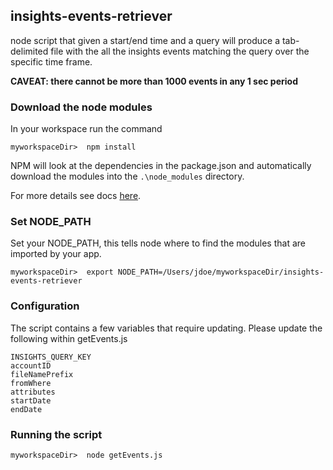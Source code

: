 ## insights-events-retriever
node script that given a start/end time and a query will produce a tab-delimited file with the all the insights events matching the query over the specific time frame.

**CAVEAT:  there cannot be more than 1000 events in any 1 sec period**

### Download the node  modules

In your workspace run the command
    
    myworkspaceDir>  npm install
    
NPM will look at the dependencies in the package.json and automatically download the modules into the `.\node_modules` directory. 

For more details see docs [here](https://docs.npmjs.com/getting-started/using-a-package.json).
 
### Set NODE_PATH 
Set your NODE_PATH, this tells node where to find the modules that are imported by your app.

    myworkspaceDir>  export NODE_PATH=/Users/jdoe/myworkspaceDir/insights-events-retriever
    
### Configuration
The script contains a few variables that require updating. Please update the following within getEvents.js
```
INSIGHTS_QUERY_KEY
accountID
fileNamePrefix
fromWhere
attributes
startDate
endDate 
```
### Running the script
    myworkspaceDir>  node getEvents.js 
